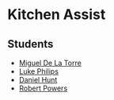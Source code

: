 # Kitchen Assist

## Students

* [Miguel De La Torre](https://github.com/mdelatorre14)
* [Luke Philips]()
* [Daniel Hunt]()
* [Robert Powers](https://github.com/rbert3p)
